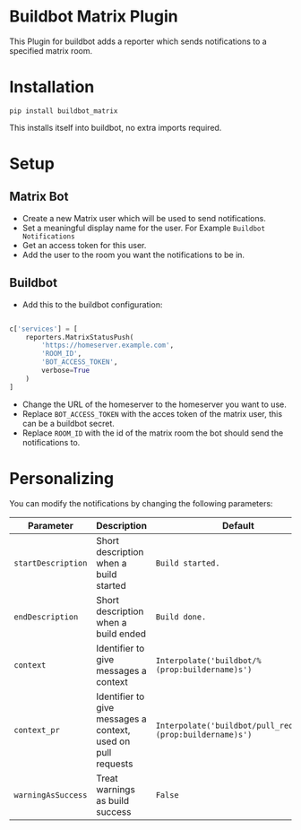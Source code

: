 # Buildbot Matrix Plugin

This Plugin for buildbot adds a reporter which sends notifications to a specified matrix room.

# Installation
```
pip install buildbot_matrix
```

This installs itself into buildbot, no extra imports required.

# Setup

## Matrix Bot
* Create a new Matrix user which will be used to send notifications.
* Set a meaningful display name for the user. For Example `Buildbot Notifications`
* Get an access token for this user.
* Add the user to the room you want the notifications to be in.

## Buildbot
* Add this to the buildbot configuration:

```py

c['services'] = [
	reporters.MatrixStatusPush(
		'https://homeserver.example.com',
		'ROOM_ID',
		'BOT_ACCESS_TOKEN',
		verbose=True
	)
]
```

* Change the URL of the homeserver to the homeserver you want to use.
* Replace `BOT_ACCESS_TOKEN` with the acces token of the matrix user, this can be a buildbot secret.
* Replace `ROOM_ID` with the id of the matrix room the bot should send the notifications to.

# Personalizing

You can modify the notifications by changing the following parameters:

| Parameter | Description | Default |
| --- | --- | --- |
| `startDescription` | Short description when a build started | `Build started.` |
| `endDescription` | Short description when a build ended | `Build done.` |
| `context` | Identifier to give messages a context | `Interpolate('buildbot/%(prop:buildername)s')` |
| `context_pr` | Identifier to give messages a context, used on pull requests | `Interpolate('buildbot/pull_request/%(prop:buildername)s')` |
| `warningAsSuccess` | Treat warnings as build success | `False` |
